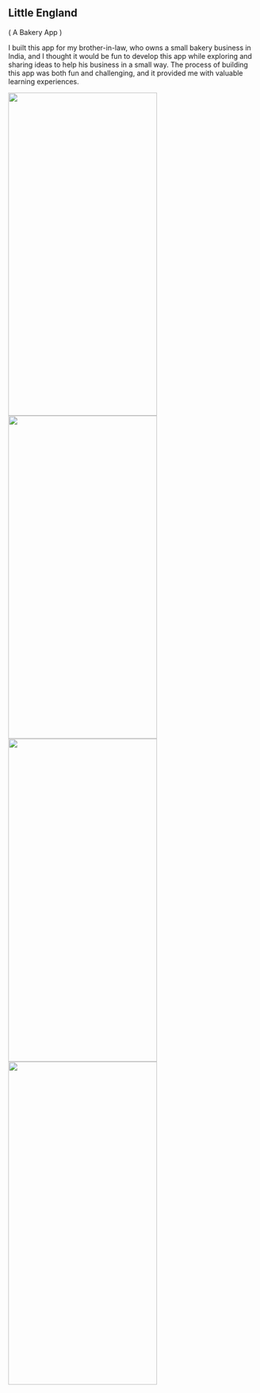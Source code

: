 
<h2>Little England</h2>
<p>( A  Bakery App )</p>

<p>I built this app for my brother-in-law, who owns a small bakery business in India, 
and I thought it would be fun to develop this app while exploring and sharing ideas to help his business in a small way. 
The process of building this app was both fun and challenging, and it provided me with valuable learning experiences.</p>

<p float="left">
<img src="https://user-images.githubusercontent.com/113287625/221841466-899292bb-e3ee-4879-b05f-dffb7a0cc8f2.png" width=300 height=650 />
<img src="https://user-images.githubusercontent.com/113287625/221841471-3f880279-22eb-4748-b9bd-6eb83cbb2d91.png" width=300 height=650 />
<img src="https://user-images.githubusercontent.com/113287625/221841476-1dc6da5e-891e-45aa-a89c-f32ebd8e274b.png" width=300 height=650 />
<img src="https://user-images.githubusercontent.com/113287625/221841478-28615656-b9ca-4cb3-bcea-15d7fbb286f6.png" width=300 height=650 />
</p>
